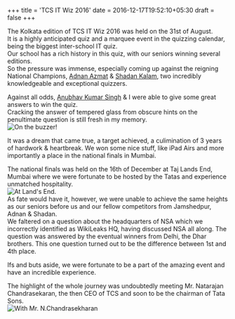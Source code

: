 +++
title = 'TCS IT Wiz 2016' 
date = 2016-12-17T19:52:10+05:30
draft = false
+++

The Kolkata edition of TCS IT Wiz 2016 was held on the 31st of August.  
It is a highly anticipated quiz and a marquee event in the quizzing calendar, being the biggest inter-school IT quiz.  
Our school has a rich history in this quiz, with our seniors winning several editions.  
So the pressure was immense, especially coming up against the reigning National Champions, [Adnan Azmat](https://www.linkedin.com/in/adnan-azmat-496000153/) & [Shadan Kalam](https://www.linkedin.com/in/shadankalam/), two incredibly knowledgeable and exceptional quizzers.  

Against all odds, [Anubhav Kumar Singh](https://www.linkedin.com/in/anubhavkumar11/) & I were able to give some great answers to win the quiz.  
Cracking the answer of tempered glass from obscure hints on the penultimate question is still fresh in my memory.  
![On the buzzer!](/images/TCSBuzzer.jpeg?width=400px)  

It was a dream that came true, a target achieved, a culimination of 3 years of hardwork & heartbreak. 
We won some nice stuff, like iPad Airs and more importantly a place in the national finals in Mumbai.  

The national finals was held on the 16th of December at Taj Lands End, Mumbai where we were fortunate to be hosted by the Tatas and experience unmatched hospitality.  
![At Land's End.](/images/TCS2.jpeg?width=400px)  
As fate would have it, however, we were unable to achieve the same heights as our seniors before us and our fellow competitors from Jamshedpur, Adnan & Shadan.  
We faltered on a question about the headquarters of NSA which we incorrectly identified as WikiLeaks HQ, having discussed NSA all along. The question was answered by the eventual winners from Delhi, the Dhar brothers. 
This one question turned out to be the difference between 1st and 4th place.  

Ifs and buts aside, we were fortunate to be a part of the amazing event and have an incredible experience.  

The highlight of the whole journey was undoubtedly meeting Mr. Natarajan Chandrasekaran, the then CEO of TCS and soon to be the chairman of Tata Sons.   
![With Mr. N.Chandrasekharan](/images/TCS1.jpeg?width=680px)

